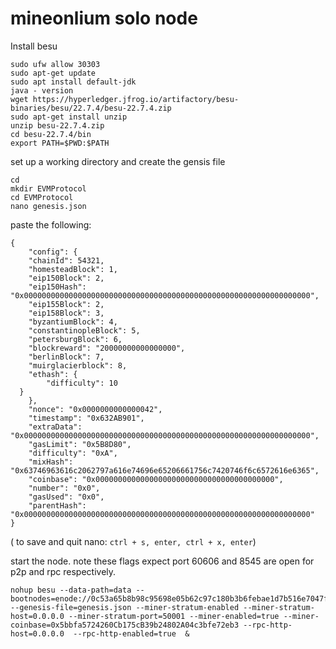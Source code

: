 # mineonlium solo node 


Install besu 

```
sudo ufw allow 30303
sudo apt-get update
sudo apt install default-jdk
java - version
wget https://hyperledger.jfrog.io/artifactory/besu-binaries/besu/22.7.4/besu-22.7.4.zip
sudo apt-get install unzip
unzip besu-22.7.4.zip
cd besu-22.7.4/bin
export PATH=$PWD:$PATH
```


set up a working directory and create the gensis file

```
cd
mkdir EVMProtocol
cd EVMProtocol
nano genesis.json
```

paste the following:

```
{
    "config": {
    "chainId": 54321,
    "homesteadBlock": 1,
    "eip150Block": 2,
    "eip150Hash": "0x0000000000000000000000000000000000000000000000000000000000000000",
    "eip155Block": 2,
    "eip158Block": 3,
    "byzantiumBlock": 4,
    "constantinopleBlock": 5,
    "petersburgBlock": 6,
    "blockreward": "20000000000000000",
    "berlinBlock": 7,
    "muirglacierblock": 8,
    "ethash": {
        "difficulty": 10
  }
    },
    "nonce": "0x0000000000000042",
    "timestamp": "0x632AB901",
    "extraData": "0x0000000000000000000000000000000000000000000000000000000000000000",
    "gasLimit": "0x5B8D80", 
    "difficulty": "0xA",
    "mixHash": "0x63746963616c2062797a616e74696e65206661756c7420746f6c6572616e6365",
    "coinbase": "0x0000000000000000000000000000000000000000",
    "number": "0x0",
    "gasUsed": "0x0",
    "parentHash": "0x0000000000000000000000000000000000000000000000000000000000000000"
}

```

( to save and quit nano: `ctrl + s, enter, ctrl + x, enter`)

start the node. note these flags expect port 60606 and 8545 are open for p2p and rpc respectively.

```
nohup besu --data-path=data --bootnodes=enode://0c53a65b8b98c95698e05b62c97c180b3b6febae1d7b516e7047f7c36c373e0bbed38c2c83b2b9a264a375886fb2c6a44e26938b1bee4c8e23e788938b49e00a@134.215.244.171:60606 --genesis-file=genesis.json --miner-stratum-enabled --miner-stratum-host=0.0.0.0 --miner-stratum-port=50001 --miner-enabled=true --miner-coinbase=0x5bbfa5724260Cb175cB39b24802A04c3bfe72eb3 --rpc-http-host=0.0.0.0  --rpc-http-enabled=true  &
```

